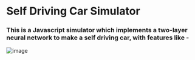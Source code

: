 # Self Driving Car Simulator

### This is a Javascript simulator which implements a two-layer neural network to make a self driving car, with features like - 



![image](https://user-images.githubusercontent.com/40564575/181839983-f7dc31f5-9e62-4393-9883-ad34b44bcda0.png)
